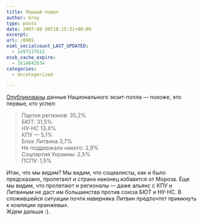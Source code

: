 ```yaml
---
title: Первый пошел
author: Gray
type: posts
date: 2007-09-30T18:15:51+00:00
excerpt:
url: /8965
esml_socialcount_LAST_UPDATED:
  - 1497237612
essb_cache_expire:
  - 1614842634
categories:
  - Uncategorized

---
```








<a href="http://www.korrespondent.net/main/209689" target="_blank">Опубликованы</a> данные Национального экзит-полла &#8212; похоже, это первые, кто успел:

> Партия регионов: 35,2%  
> БЮТ: 31,5%  
> НУ-НС 13,4%  
> КПУ &#8212; 5,1%  
> Блок Литвина 3,7%  
> Не поддержали никого: 2,9%  
> Соцпартия Украины: 2,5%  
> ПСПУ: 1,5%

Итак, что мы видим? Мы видим, что социалисты, как и было предсказано, пролетают и страна наконец избавится от Мороза. Еще мы видим, что пролетают и регионалы &#8212; даже альянс с КПУ и Литвиным не даст им большинства против союза БЮТ и НУ-НС. В сложившейся ситуации почти наверняка Литвин предпочтет примкнуть к коалиции оранжевых.  
Ждем дальше :).
